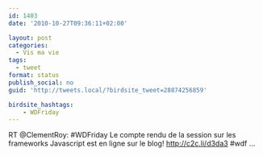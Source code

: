 ```yaml
---
id: 1403
date: '2010-10-27T09:36:11+02:00'

layout: post
categories:
  - Vis ma vie
tags:
  - tweet
format: status
publish_social: no
guid: 'http://tweets.local/?birdsite_tweet=28874256859'

birdsite_hashtags:
    - WDFriday
---
```


RT @ClementRoy: #WDFriday Le compte rendu de la session sur les frameworks Javascript est en ligne sur le blog! http://c2c.li/d3da3 #wdf …